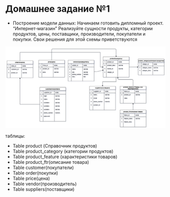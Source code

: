 # Домашнее задание №1
- Построение модели данных:
Начинаем готовить дипломный проект. “Интернет-магазин”
Реализуйте сущности продукты, категории продуктов, цены, поставщики, производители, покупатели и покупки. 
Свои решения для этой схемы приветствуются


![Схема](image.png)

таблицы:
- Table product (Справочник продуктов)
- Table product_category (категории продуктов)
- Table product_feature (характеристики товаров)
- Table product_ftr(описание товара)
- Table customer(покупатели)
- Table order(покупки)
- Table price(цена)
- Table vendor(производитель)
- Table suppliers(поставщики)
